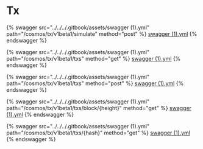 # Tx

{% swagger src="../../../.gitbook/assets/swagger (1).yml" path="/cosmos/tx/v1beta1/simulate" method="post" %}
[swagger (1).yml](<../../../.gitbook/assets/swagger (1).yml>)
{% endswagger %}

{% swagger src="../../../.gitbook/assets/swagger (1).yml" path="/cosmos/tx/v1beta1/txs" method="get" %}
[swagger (1).yml](<../../../.gitbook/assets/swagger (1).yml>)
{% endswagger %}

{% swagger src="../../../.gitbook/assets/swagger (1).yml" path="/cosmos/tx/v1beta1/txs" method="post" %}
[swagger (1).yml](<../../../.gitbook/assets/swagger (1).yml>)
{% endswagger %}

{% swagger src="../../../.gitbook/assets/swagger (1).yml" path="/cosmos/tx/v1beta1/txs/block/{height}" method="get" %}
[swagger (1).yml](<../../../.gitbook/assets/swagger (1).yml>)
{% endswagger %}

{% swagger src="../../../.gitbook/assets/swagger (1).yml" path="/cosmos/tx/v1beta1/txs/{hash}" method="get" %}
[swagger (1).yml](<../../../.gitbook/assets/swagger (1).yml>)
{% endswagger %}

